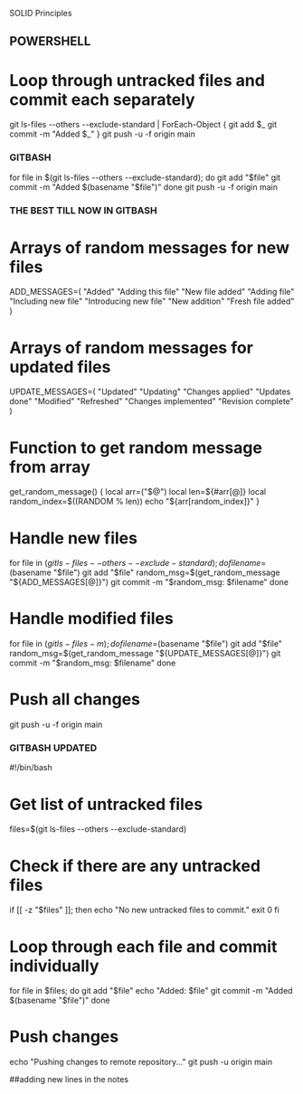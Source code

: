 SOLID Principles













## POWERSHELL
# Loop through untracked files and commit each separately
git ls-files --others --exclude-standard | ForEach-Object {
    git add $_
    git commit -m "Added $_"
}
git push -u -f origin main

































### GITBASH
for file in $(git ls-files --others --exclude-standard); do 
    git add "$file" 
    git commit -m "Added $(basename "$file")"
done
git push -u -f origin main




































### THE BEST TILL NOW IN GITBASH
# Arrays of random messages for new files
ADD_MESSAGES=(
    "Added"
    "Adding this file"
    "New file added"
    "Adding file"
    "Including new file"
    "Introducing new file"
    "New addition"
    "Fresh file added"
)

# Arrays of random messages for updated files
UPDATE_MESSAGES=(
    "Updated"
    "Updating"
    "Changes applied"
    "Updates done"
    "Modified"
    "Refreshed"
    "Changes implemented"
    "Revision complete"
)

# Function to get random message from array
get_random_message() {
    local arr=("$@")
    local len=${#arr[@]}
    local random_index=$((RANDOM % len))
    echo "${arr[random_index]}"
}

# Handle new files
for file in $(git ls-files --others --exclude-standard); do 
    filename=$(basename "$file")
    git add "$file"
    random_msg=$(get_random_message "${ADD_MESSAGES[@]}")
    git commit -m "$random_msg: $filename"
done

# Handle modified files
for file in $(git ls-files -m); do
    filename=$(basename "$file")
    git add "$file"
    random_msg=$(get_random_message "${UPDATE_MESSAGES[@]}")
    git commit -m "$random_msg: $filename"
done

# Push all changes
git push -u -f origin main

























### GITBASH UPDATED
#!/bin/bash

# Get list of untracked files
files=$(git ls-files --others --exclude-standard)

# Check if there are any untracked files
if [[ -z "$files" ]]; then
    echo "No new untracked files to commit."
    exit 0
fi

# Loop through each file and commit individually
for file in $files; do 
    git add "$file" 
    echo "Added: $file"
    git commit -m "Added $(basename "$file")"
done

# Push changes
echo "Pushing changes to remote repository..."
git push -u origin main


<!-- Making chnges in notes -->
##adding new lines in the notes 
